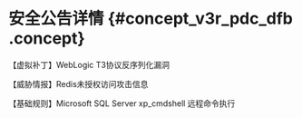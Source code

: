 # 安全公告详情 {#concept_v3r_pdc_dfb .concept}

【虚拟补丁】WebLogic T3协议反序列化漏洞

【威胁情报】Redis未授权访问攻击信息

【基础规则】Microsoft SQL Server xp\_cmdshell 远程命令执行

